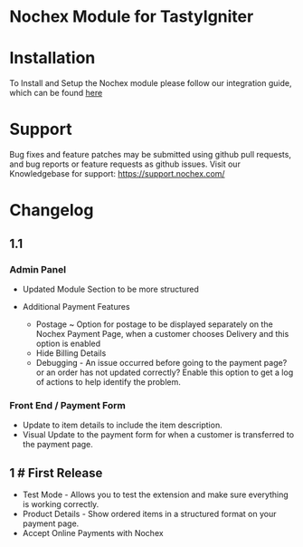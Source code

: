 Nochex Module for TastyIgniter
============

Installation
============
To Install and Setup the Nochex module please follow our integration guide, which can be found <a href="https://support.nochex.com/kb/faq.php?id=231">here</a>

Support
=====================
Bug fixes and feature patches may be submitted using github pull requests, and bug reports or feature requests as github issues.
Visit our Knowledgebase for support: https://support.nochex.com/

# Changelog

## 1.1

### Admin Panel

* Updated Module Section to be more structured

* Additional Payment Features

  - Postage ~ Option for postage to be displayed separately on the Nochex Payment Page, when a customer chooses Delivery and this option is enabled  
  - Hide Billing Details  
  - Debugging - An issue occurred before going to the payment page? or an order has not updated correctly? Enable this option to get a log of actions to help identify the problem.

### Front End / Payment Form

* Update to item details to include the item description.
* Visual Update to the payment form for when a customer is transferred to the payment page.


## 1 # First Release

* Test Mode - Allows you to test the extension and make sure everything is working correctly. 
* Product Details - Show ordered items in a structured format on your payment page.
* Accept Online Payments with Nochex
